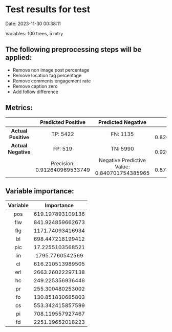 # Test results for test
Date:  2023-11-30 00:38:11 

Variables:  100  trees,  5  mtry

 ## The following preprocessing steps will be applied: 
  - Remove non image post percentage 
 - Remove location tag percentage 
 - Remove comments engagement rate 
 - Remove caption zero 
 - Add follow difference 


 ## Metrics:
 | | **Predicted Positive**| **Predicted Negative** | |
 |:--:|:--:|:--:|:--:|
 | **Actual Positive** | TP:  5422  | FN:  1135  | Sensitivity:  0.826902546896447  |
 | **Actual Negative** | FP:  519  | TN:  5990  | Specificity:  0.920264249500691  |
 | | Precision:  0.912640969533749  | Negative Predictive Value:  0.840701754385965  | **Accuracy**:  0.873411908770856  |


 ## Variable importance:
 | Variable | Importance |
 |:--:|:--:|
 |  pos  |  619.197893109136  |
 |  flw  |  841.924859662673  |
 |  flg  |  1171.74093416934  |
 |  bl  |  698.447218199412  |
 |  pic  |  17.2255103568521  |
 |  lin  |  1795.7760542569  |
 |  cl  |  616.210513989505  |
 |  erl  |  2663.26022297138  |
 |  hc  |  249.225356936446  |
 |  pr  |  255.300480253002  |
 |  fo  |  130.851830685803  |
 |  cs  |  553.342415857599  |
 |  pi  |  708.119557927467  |
 |  fd  |  2251.19652018223  |


